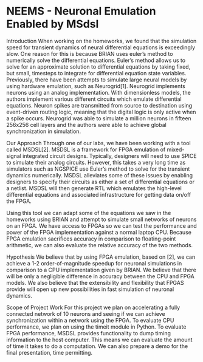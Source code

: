 # NEEMS - Neuronal Emulation Enabled by MSdsl
Introduction
When working on the homeworks, we found that the simulation speed for transient dynamics of neural differential equations is exceedingly slow. One reason for this is because BRIAN uses euler’s method to numerically solve the differential equations. Euler’s method allows us to solve for an approximate solution to differential equations by taking fixed, but small, timesteps to integrate for differential equation state variables. Previously, there have been attempts to simulate large neural models by using hardware emulation, such as Neurogrid[1]. Neurogrid implements neurons using an analog implementation. With dimensionless models, the authors implement various different circuits which emulate differential equations. Neuron spikes are transmitted from source to destination using event-driven routing logic, meaning that the digital logic is only active when a spike occurs. Neurogrid was able to simulate a million neurons in fifteen 256x256 cell layers and the authors were able to achieve global synchronization in simulation. 

Our Approach
Through one of our labs, we have been working with a tool called MSDSL[2]. MSDSL is a framework for FPGA emulation of mixed-signal integrated circuit designs. Typically, designers will need to use SPICE to simulate their analog circuits. However, this takes a very long time as simulators such as NGSPICE use Euler’s method to solve for the transient dynamics numerically. MSDSL alleviates some of these issues by enabling designers to specify their circuits as either a set of differential equations or a netlist. MSDSL will then generate RTL which emulates the high-level differential equations and associated infrastructure for getting data on/off the FPGA. 

Using this tool we can adapt some of the equations we saw in the homeworks using BRIAN and attempt to simulate small networks of neurons on an FPGA. We have access to FPGAs so we can test the performance and power of the FPGA implementation against a normal laptop CPU. Because FPGA emulation sacrifices accuracy in comparison to floating-point arithmetic, we can also evaluate the relative accuracy of the two methods.

Hypothesis
We believe that by using FPGA emulation, based on [2], we can achieve a 1-2 order-of-magnitude speedup for neuronal simulations in comparison to a CPU implementation given by BRIAN. We believe that there will be only a negligible difference in accuracy between the CPU and FPGA models. We also believe that the extensibility and flexibility that FPGAS provide will open up new possibilities in fast simulation of neuronal dynamics.

Scope of Project Work
For this project we plan on accelerating a fully connected network of 10 neurons and seeing if we can achieve synchronization within a network using the FPGA. To evaluate CPU performance, we plan on using the timeit module in Python. To evaluate FPGA performance, MSDSL provides functionality to dump timing information to the host computer. This means we can evaluate the amount of time it takes to do a computation. We can also prepare a demo for the final presentation, time permitting. 
